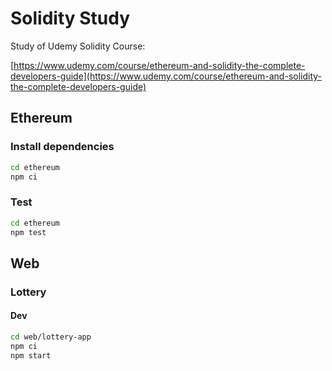 # Solidity Study

Study of Udemy Solidity Course:

[https://www.udemy.com/course/ethereum-and-solidity-the-complete-developers-guide](https://www.udemy.com/course/ethereum-and-solidity-the-complete-developers-guide)

## Ethereum

### Install dependencies

```bash
cd ethereum
npm ci
```

### Test

```bash
cd ethereum
npm test
```

## Web

### Lottery

#### Dev

```bash
cd web/lottery-app
npm ci
npm start
```
